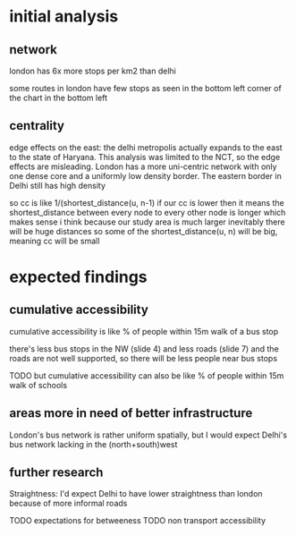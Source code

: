 # initial analysis
## network
london has 6x more stops per km2 than delhi

some routes in london have few stops as seen in the bottom left corner of the chart in the bottom left

## centrality

edge effects on the east: the delhi metropolis actually expands to the east to the state of Haryana. This analysis was limited to the NCT, so the edge effects are misleading. London has a more uni-centric network with only one dense core and a uniformly low density border. The eastern border in Delhi still has high density

so cc is like 1/(shortest_distance(u, n-1)
if our cc is lower then it means the shortest_distance between every node to every other node is longer
which makes sense i think
because our study area is much larger
inevitably there will be huge distances
so some of the shortest_distance(u, n) will be big, meaning cc will be small

# expected findings
## cumulative accessibility
cumulative accessibility is like % of people within 15m walk of a bus stop

there's less bus stops in the NW (slide 4) and less roads (slide 7) and the roads are not well supported, so there will be less people near bus stops

TODO but cumulative accessibility can also be like % of people within 15m walk of schools

## areas more in need of better infrastructure
London's bus network is rather uniform spatially, but I would expect Delhi's bus network lacking in the (north+south)west

## further research
Straightness: I'd expect Delhi to have lower straightness than london because of more informal roads

TODO expectations for betweeness
TODO non transport accessibility

